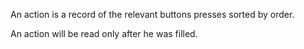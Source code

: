 An action is a record of the relevant buttons presses sorted by order.

An action will be read only after he was filled.